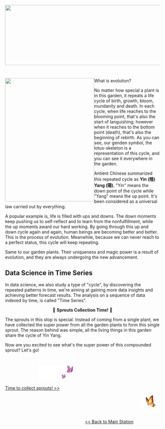 <p align="center">
<img src="https://github.com/lady-h-world/My_Garden/blob/main/images/Garden_Symbol_images/title_yinyang.png" width="569" height="195" />
</p>

#

<p>
<img align="left" src="https://github.com/lady-h-world/My_Garden/blob/main/images/Garden_Symbol_images/graden_symbol.png" width="290" height="400" />

What is evolution?

No matter how special a plant is in this garden, it repeats a life cycle of birth, growth, bloom, mundanity and death. In each cycle, when life reaches to the blooming point, that's also the start of languishing; however when it reaches to the bottom point (death), that's also the beginning of rebirth. As you can see, our genden symbol, the lotus-skeleton is a representation of this cycle, and you can see it everywhere in the garden.

Antient Chinese summarized this repeated cycle as <b>Yin (陰) Yang (陽)</b>, "Yin" means the down point of the cycle while "Yang" means the up point. It's been considered as a universal law carried out by everything. 

A popular example is, life is filled with ups and downs. The down moments keep pushing us to self-reflect and to learn from the nonfulfillment, while the up moments award our hard working. By going through this up and down cycle again and again, human beings are becoming better and better. This is the process of evolution. Meanwhile, because we can never reach to a perfect status, this cycle will keep repeating.

Same to our garden plants. Their uniqueness and magic power is a result of evolution, and they are always undergoing the new advancement.

</p>


## Data Science in Time Series

In data science, we also study a type of "cycle", by discovering the repeated patterns in time, we're aiming at gaining more data insights and achieving better forecast results. The analysis on a sequence of data indexed by time, is called "Time Series".

<p align="center">🌱 <b>Sprouts Collection Time!</b> 🌱</p>

The sprouts in this stop is special. Instead of coming from a single plant, we have collected the super power from all the garden plants to form this single sprout. The reason behind was simple, all the living things in this garden share the cycle of Yin Yang.

Now are you excited to see what's the super power of this compounded sprout? Let's go!

#
<p align="left">
  &nbsp;&nbsp;&nbsp;&nbsp;&nbsp;&nbsp;&nbsp;&nbsp;&nbsp;&nbsp;&nbsp;&nbsp;&nbsp;&nbsp;&nbsp;&nbsp;&nbsp;&nbsp;&nbsp;&nbsp;&nbsp;&nbsp;&nbsp;&nbsp;&nbsp;&nbsp;
<img src="https://github.com/lady-h-world/My_Garden/blob/main/images/follow_us.png" width="120" height="50" />
</p>

[Time to collect sprouts! >>][1]

<p align="right">
<img src="https://github.com/lady-h-world/My_Garden/blob/main/images/going_back.png" width="60" height="44" />
</p>

&nbsp;&nbsp;&nbsp;&nbsp;&nbsp;&nbsp;&nbsp;&nbsp;&nbsp;&nbsp;&nbsp;&nbsp;&nbsp;&nbsp;&nbsp;&nbsp;&nbsp;&nbsp;&nbsp;&nbsp;&nbsp;&nbsp;&nbsp;&nbsp;&nbsp;&nbsp;&nbsp;&nbsp;&nbsp;&nbsp;&nbsp;&nbsp;&nbsp;&nbsp;&nbsp;&nbsp;&nbsp;&nbsp;&nbsp;&nbsp;&nbsp;&nbsp;&nbsp;&nbsp;&nbsp;&nbsp;&nbsp;&nbsp;&nbsp;&nbsp;&nbsp;&nbsp;&nbsp;&nbsp;&nbsp;&nbsp;&nbsp;&nbsp;&nbsp;&nbsp;&nbsp;&nbsp;&nbsp;&nbsp;&nbsp;&nbsp;&nbsp;&nbsp;&nbsp;&nbsp;&nbsp;&nbsp;&nbsp;&nbsp;&nbsp;&nbsp;&nbsp;&nbsp;&nbsp;&nbsp;&nbsp;&nbsp;&nbsp;&nbsp;&nbsp;&nbsp;&nbsp;&nbsp;&nbsp;&nbsp;&nbsp;&nbsp;&nbsp;&nbsp;&nbsp;&nbsp;&nbsp;&nbsp;&nbsp;&nbsp;&nbsp;&nbsp;&nbsp;&nbsp;&nbsp;&nbsp;&nbsp;&nbsp;&nbsp;&nbsp;&nbsp;&nbsp;&nbsp;&nbsp;&nbsp;&nbsp;&nbsp;&nbsp;&nbsp;&nbsp;&nbsp;&nbsp;&nbsp;&nbsp;&nbsp;&nbsp;&nbsp;&nbsp;&nbsp;&nbsp;&nbsp;&nbsp;&nbsp;&nbsp;&nbsp;&nbsp;&nbsp;&nbsp;&nbsp;&nbsp;&nbsp;&nbsp;&nbsp;&nbsp;&nbsp;&nbsp;&nbsp;&nbsp;&nbsp;&nbsp;&nbsp;&nbsp;&nbsp;&nbsp;&nbsp;&nbsp;&nbsp;&nbsp;&nbsp;&nbsp;&nbsp;&nbsp;&nbsp;&nbsp;&nbsp;&nbsp;&nbsp;&nbsp;&nbsp;&nbsp;&nbsp;&nbsp;&nbsp;&nbsp;&nbsp;&nbsp;&nbsp;&nbsp;&nbsp;&nbsp;&nbsp;&nbsp;&nbsp;&nbsp;&nbsp;&nbsp;&nbsp;&nbsp;&nbsp;&nbsp;&nbsp;&nbsp;&nbsp;&nbsp;[<< Back to Main Station][2]


[1]:https://github.com/lady-h-world/My_Garden/blob/main/reading_pages/YinYang/ts1.md
[2]:https://github.com/lady-h-world/My_Garden/blob/main/reading_pages/tour_guide.md#main-station-



